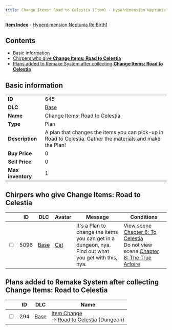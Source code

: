 ```yaml
---
title: Change Items: Road to Celestia (Item) - Hyperdimension Neptunia Re;Birth1
---
```


[**Item Index**](/neptunia/rb1/item/index.html) - [Hyperdimension Neptunia Re;Birth1](/neptunia/rb1)

## Contents

- [Basic information](#basic-information)
- [Chirpers who give **Change Items: Road to Celestia**](#chirpers-who-give-change-items-road-to-celestia)
- [Plans added to Remake System after collecting **Change Items: Road to Celestia**](#plans-added-to-remake-system-after-collecting-change-items-road-to-celestia)

## Basic information

|   |   |
| -- | -- |
| **ID** | 645 |
| **DLC** | [Base](/neptunia/rb1/dlc/1-base.html) |
| **Name** | Change Items: Road to Celestia |
| **Type** | Plan |
| **Description** | A plan that changes the items you can pick-up in Road to Celestia. Gather the materials and make the Plan! |
| **Buy Price** | 0 |
| **Sell Price** | 0 |
| **Max inventory** | 1 |


## Chirpers who give **Change Items: Road to Celestia**

|    | ID | DLC | Avatar | Message | Conditions |
| -- | -- | --- | ------ | ------- | ---------- |
| <input type="checkbox" id="rb1-chirper-event-1-5096" class="trackbox" /> | 5096 | [Base](/neptunia/rb1/dlc/1-base.html) | [Cat](/neptunia/rb1/undefined/1-226-cat.html) | It's a Plan to change the items you can get in a dungeon, nya.<br />Find out what you get with this, nya. | View scene [Chapter 8: To Celestia](/neptunia/rb1/scene/1-805-chapter-8-to-celestia.html)<br />Do not view scene [Chapter 8: The True Arfoire](/neptunia/rb1/scene/1-807-chapter-8-the-true-arfoire.html) |


## Plans added to Remake System after collecting **Change Items: Road to Celestia**

|    | ID | DLC | Name |
| -- | -- | --- | ---- |
| <input type="checkbox" id="rb1-remake-1-294" class="trackbox" /> | 294 | [Base](/neptunia/rb1/dlc/1-base.html) | [Item Change](/neptunia/rb1/remake/1-294-item-change.html)<br /> → [Road to Celestia](/neptunia/rb1/dungeon/1-25-road-to-celestia.html) (Dungeon) |
